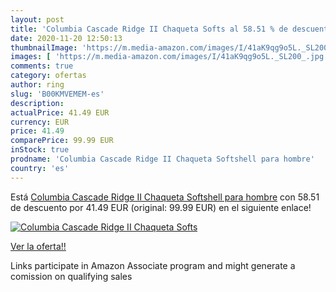 ```yaml
---
layout: post
title: 'Columbia Cascade Ridge II Chaqueta Softs al 58.51 % de descuento'
date: 2020-11-20 12:50:13
thumbnailImage: 'https://m.media-amazon.com/images/I/41aK9qg9o5L._SL200_.jpg'
images: [ 'https://m.media-amazon.com/images/I/41aK9qg9o5L._SL200_.jpg' ]
comments: true
category: ofertas
author: ring
slug: 'B00KMVEMEM-es'
description:
actualPrice: 41.49 EUR
currency: EUR
price: 41.49
comparePrice: 99.99 EUR
inStock: true
prodname: 'Columbia Cascade Ridge II Chaqueta Softshell para hombre'
country: 'es'
---
```


Está [Columbia Cascade Ridge II Chaqueta Softshell para hombre](https://www.amazon.es/dp/B00KMVEMEM/?tag=tolees-21) con 58.51 de descuento por 41.49 EUR (original: 99.99 EUR) en el siguiente enlace!

[![Columbia Cascade Ridge II Chaqueta Softs](https://m.media-amazon.com/images/I/41aK9qg9o5L._SL200_.jpg)](https://www.amazon.es/dp/B00KMVEMEM/?tag=tolees-21)

[Ver la oferta!!](https://www.amazon.es/dp/B00KMVEMEM/?tag=tolees-21)

Links participate in Amazon Associate program and might generate a comission on qualifying sales


